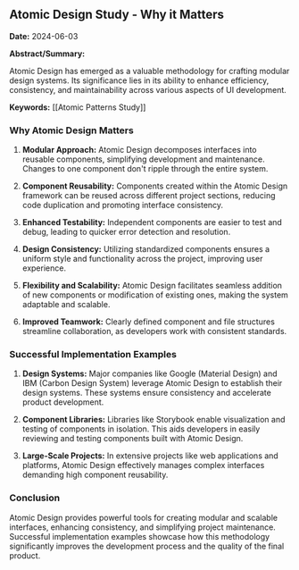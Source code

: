 ## Atomic Design Study - Why it Matters

**Date:** 2024-06-03

**Abstract/Summary:**

Atomic Design has emerged as a valuable methodology for crafting modular design systems. Its significance lies in its ability to enhance efficiency, consistency, and maintainability across various aspects of UI development.

**Keywords:** [[Atomic Patterns Study]]

### Why Atomic Design Matters

1. **Modular Approach:** Atomic Design decomposes interfaces into reusable components, simplifying development and maintenance. Changes to one component don't ripple through the entire system.

2. **Component Reusability:** Components created within the Atomic Design framework can be reused across different project sections, reducing code duplication and promoting interface consistency.

3. **Enhanced Testability:** Independent components are easier to test and debug, leading to quicker error detection and resolution.

4. **Design Consistency:** Utilizing standardized components ensures a uniform style and functionality across the project, improving user experience.

5. **Flexibility and Scalability:** Atomic Design facilitates seamless addition of new components or modification of existing ones, making the system adaptable and scalable.

6. **Improved Teamwork:** Clearly defined component and file structures streamline collaboration, as developers work with consistent standards.

### Successful Implementation Examples

1. **Design Systems:** Major companies like Google (Material Design) and IBM (Carbon Design System) leverage Atomic Design to establish their design systems. These systems ensure consistency and accelerate product development.

2. **Component Libraries:** Libraries like Storybook enable visualization and testing of components in isolation. This aids developers in easily reviewing and testing components built with Atomic Design.

3. **Large-Scale Projects:** In extensive projects like web applications and platforms, Atomic Design effectively manages complex interfaces demanding high component reusability.

### Conclusion

Atomic Design provides powerful tools for creating modular and scalable interfaces, enhancing consistency, and simplifying project maintenance. Successful implementation examples showcase how this methodology significantly improves the development process and the quality of the final product.
